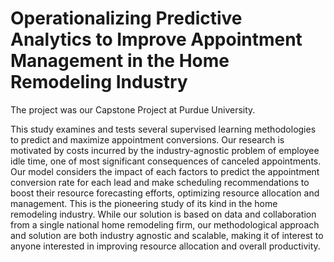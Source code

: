# Operationalizing Predictive Analytics to Improve Appointment Management in the Home Remodeling Industry

The project was our Capstone Project at Purdue University.

This study examines and tests several supervised learning methodologies to predict and maximize appointment conversions. Our research is motivated by costs incurred by the industry-agnostic problem of employee idle time, one of most significant consequences of canceled appointments. Our model considers the impact of each factors to predict the appointment conversion rate for each lead and make scheduling recommendations to boost their resource forecasting efforts, optimizing resource allocation and management. This is the pioneering study of its kind in the home remodeling industry. While our solution is based on data and collaboration from a single national home remodeling firm, our methodological approach and solution are both industry agnostic and scalable, making it of interest to anyone interested in improving resource allocation and overall productivity.
